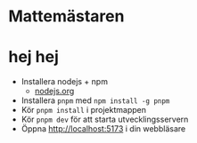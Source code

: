 # Mattemästaren
# hej hej
- Installera nodejs + npm
  - [nodejs.org](https://nodejs.org/en)
- Installera `pnpm` med `npm install -g pnpm`
- Kör `pnpm install` i projektmappen
- Kör `pnpm dev` för att starta utvecklingsservern
- Öppna [http://localhost:5173](http://localhost:5173) i din webbläsare
